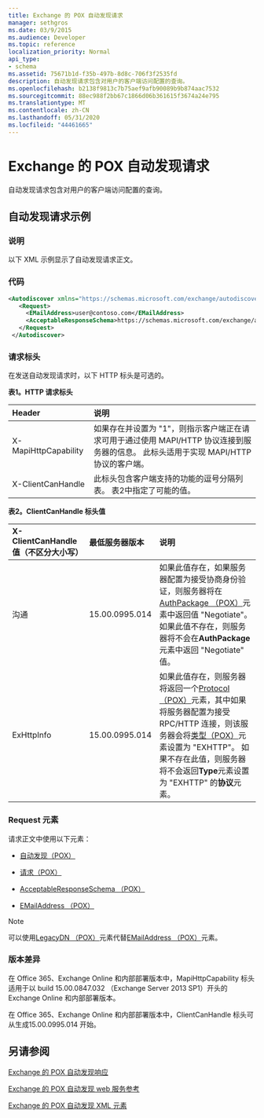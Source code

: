 ```yaml
---
title: Exchange 的 POX 自动发现请求
manager: sethgros
ms.date: 03/9/2015
ms.audience: Developer
ms.topic: reference
localization_priority: Normal
api_type:
- schema
ms.assetid: 75671b1d-f35b-497b-8d8c-706f3f2535fd
description: 自动发现请求包含对用户的客户端访问配置的查询。
ms.openlocfilehash: b2138f9813c7b75aef9afb90089b9b874aac7532
ms.sourcegitcommit: 88ec988f2bb67c1866d06b361615f3674a24e795
ms.translationtype: MT
ms.contentlocale: zh-CN
ms.lasthandoff: 05/31/2020
ms.locfileid: "44461665"
---
```

# <a name="pox-autodiscover-request-for-exchange"></a>Exchange 的 POX 自动发现请求

自动发现请求包含对用户的客户端访问配置的查询。
  
## <a name="autodiscover-request-example"></a>自动发现请求示例

### <a name="description"></a>说明

以下 XML 示例显示了自动发现请求正文。
  
### <a name="code"></a>代码

```XML
<Autodiscover xmlns="https://schemas.microsoft.com/exchange/autodiscover/outlook/requestschema/2006">
   <Request>
     <EMailAddress>user@contoso.com</EMailAddress>
     <AcceptableResponseSchema>https://schemas.microsoft.com/exchange/autodiscover/outlook/responseschema/2006a</AcceptableResponseSchema>
   </Request>
 </Autodiscover>
```

### <a name="request-headers"></a>请求标头

在发送自动发现请求时，以下 HTTP 标头是可选的。
  
**表1。HTTP 请求标头**

|**Header**|**说明**|
|:-----|:-----|
|X-MapiHttpCapability  <br/> |如果存在并设置为 "1"，则指示客户端正在请求可用于通过使用 MAPI/HTTP 协议连接到服务器的信息。 此标头适用于实现 MAPI/HTTP 协议的客户端。  <br/> |
|X-ClientCanHandle  <br/> |此标头包含客户端支持的功能的逗号分隔列表。 表2中指定了可能的值。  <br/> |
   
**表2。ClientCanHandle 标头值**

|**X-ClientCanHandle 值（不区分大小写）**|**最低服务器版本**|**说明**|
|:-----|:-----|:-----|
|沟通  <br/> |15.00.0995.014  <br/> |如果此值存在，如果服务器配置为接受协商身份验证，则服务器将在[AuthPackage （POX）](authpackage-pox.md)元素中返回值 "Negotiate"。 如果此值不存在，则服务器将不会在**AuthPackage**元素中返回 "Negotiate" 值。  <br/> |
|ExHttpInfo  <br/> |15.00.0995.014  <br/> |如果此值存在，则服务器将返回一个[Protocol （POX）](protocol-pox.md)元素，其中如果将服务器配置为接受 RPC/HTTP 连接，则该服务器会将[类型（POX）](type-pox.md)元素设置为 "EXHTTP"。 如果不存在此值，则服务器将不会返回**Type**元素设置为 "EXHTTP" 的**协议**元素。  <br/> |
   
### <a name="request-elements"></a>Request 元素

请求正文中使用以下元素：
  
- [自动发现（POX）](autodiscover-pox.md)
    
- [请求（POX）](request-pox.md)
    
- [AcceptableResponseSchema （POX）](acceptableresponseschema-pox.md)
    
- [EMailAddress （POX）](emailaddress-pox.md)
    
> [!NOTE]
> 可以使用[LegacyDN （POX）](legacydn-pox.md)元素代替[EMailAddress （POX）](emailaddress-pox.md)元素。 
  
### <a name="version-differences"></a>版本差异

在 Office 365、Exchange Online 和内部部署版本中，MapiHttpCapability 标头适用于以 build 15.00.0847.032 （Exchange Server 2013 SP1）开头的 Exchange Online 和内部部署版本。
  
在 Office 365、Exchange Online 和内部部署版本中，ClientCanHandle 标头可从生成15.00.0995.014 开始。
  
## <a name="see-also"></a>另请参阅



[Exchange 的 POX 自动发现响应](pox-autodiscover-response-for-exchange.md)


[Exchange 的 POX 自动发现 web 服务参考](pox-autodiscover-web-service-reference-for-exchange.md)
  
[Exchange 的 POX 自动发现 XML 元素](pox-autodiscover-xml-elements-for-exchange.md)

